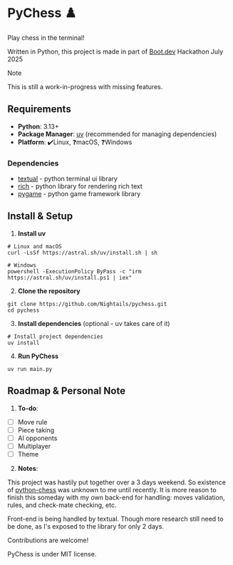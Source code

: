 # PyChess ♟️

Play chess in the terminal!

Written in Python, this project is made in part of [Boot.dev](https://boot.dev) Hackathon July 2025

> [!NOTE]
> This is still a work-in-progress with missing features.

## Requirements

- **Python**: 3.13+
- **Package Manager**: [uv](https://docs.astral.sh/uv/) (recommended for managing dependencies)
- **Platform**: ✔️Linux, ❓macOS, ❓Windows

### Dependencies

- [textual](https://textual.textualize.io/) - python terminal ui library
- [rich](https://rich.readthedocs.io/en/latest/) - python library for rendering rich text
- [pygame](https://www.pygame.org/docs/) - python game framework library

## Install & Setup

1. **Install uv**

```
# Linux and macOS
curl -LsSf https://astral.sh/uv/install.sh | sh

# Windows
powershell -ExecutionPolicy ByPass -c "irm https://astral.sh/uv/install.ps1 | iex"
```

2. **Clone the repository**

```
git clone https://github.com/Nightails/pychess.git
cd pychess
```

3. **Install dependencies** (optional - uv takes care of it)

```
# Install project dependencies
uv install
```

4. **Run PyChess**

```
uv run main.py
```

## Roadmap & Personal Note

1. **To-do**:
- [ ] Move rule
- [ ] Piece taking
- [ ] AI opponents
- [ ] Multiplayer
- [ ] Theme

2. **Notes**:

This project was hastily put together over a 3 days weekend. So existence of [python-chess](https://python-chess.readthedocs.io/en/latest/) was unknown to me until recently. It is more reason to finish this someday with my own back-end for handling: moves validation, rules, and check-mate checking, etc.

Front-end is being handled by textual. Though more research still need to be done, as I's exposed to the library for only 2 days.

Contributions are welcome!

PyChess is under MIT license.
